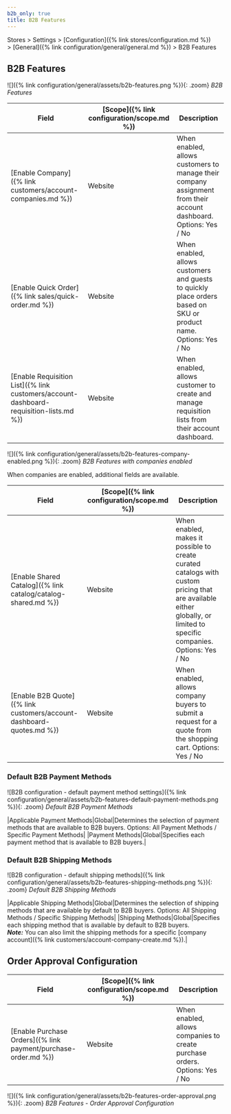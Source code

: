 ```yaml
---
b2b_only: true
title: B2B Features
---
```


Stores > Settings > [Configuration]({% link stores/configuration.md %}) > [General]({% link configuration/general/general.md %}) > B2B Features

## B2B Features

![]({% link configuration/general/assets/b2b-features.png %}){: .zoom}
_B2B Features_

|Field|[Scope]({% link configuration/scope.md %})|Description|
|--- |--- |--- |
|[Enable Company]({% link customers/account-companies.md %})|Website|When enabled, allows customers to manage their company assignment from their account dashboard. Options: Yes / No|
|[Enable Quick Order]({% link sales/quick-order.md %})|Website|When enabled, allows customers and guests to quickly place orders based on SKU or product name. Options: Yes / No|
|[Enable Requisition List]({% link customers/account-dashboard-requisition-lists.md %})|Website|When enabled, allows customer to create and manage requisition lists from their account dashboard.|

![]({% link configuration/general/assets/b2b-features-company-enabled.png %}){: .zoom}
_B2B Features with companies enabled_

When companies are enabled, additional fields are available.

|Field|[Scope]({% link configuration/scope.md %})|Description|
|--- |--- |--- |
|[Enable Shared Catalog]({% link catalog/catalog-shared.md %})|Website|When enabled, makes it possible to create curated catalogs with custom pricing that are available either globally, or limited to specific companies. Options: Yes / No|
|[Enable B2B Quote]({% link customers/account-dashboard-quotes.md %})|Website|When enabled, allows company buyers to submit a request for a quote from the shopping cart.  Options: Yes / No|

### Default B2B Payment Methods

![B2B configuration - default payment method settings]({% link configuration/general/assets/b2b-features-default-payment-methods.png %}){: .zoom}
_Default B2B Payment Methods_

|Applicable Payment Methods|Global|Determines the selection of payment methods that are available to B2B buyers. Options: All Payment Methods / Specific Payment Methods|
|Payment Methods|Global|Specifies each payment method that is available to B2B buyers.|

### Default B2B Shipping Methods

![B2B configuration - default shipping methods]({% link configuration/general/assets/b2b-features-shipping-methods.png %}){: .zoom}
_Default B2B Shipping Methods_

|Applicable Shipping Methods|Global|Determines the selection of shipping methods that are available by default to B2B buyers. Options: All Shipping Methods / Specific Shipping Methods|
|Shipping Methods|Global|Specifies each shipping method that is available by default to B2B buyers. <br/>**_Note:_** You can also limit the shipping methods for a specific [company account]({% link customers/account-company-create.md %}).|

## Order Approval Configuration

|Field|[Scope]({% link configuration/scope.md %})|Description|
|--- |--- |--- |
|[Enable Purchase Orders]({% link payment/purchase-order.md %})|Website|When enabled, allows companies to create purchase orders. Options: Yes / No|

![]({% link configuration/general/assets/b2b-features-order-approval.png %}){: .zoom}
_B2B Features - Order Approval Configuration_

